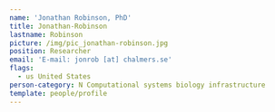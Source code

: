 ```yaml
---
name: 'Jonathan Robinson, PhD'
title: Jonathan-Robinson
lastname: Robinson
picture: /img/pic_jonathan-robinson.jpg
position: Researcher
email: 'E-mail: jonrob [at] chalmers.se'
flags:
  - us United States
person-category: N Computational systems biology infrastructure
template: people/profile
---
```


